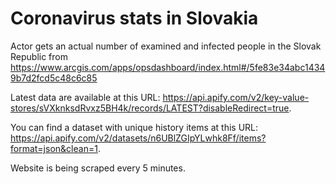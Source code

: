 # Coronavirus stats in Slovakia

Actor gets an actual number of examined and infected people in the Slovak Republic from https://www.arcgis.com/apps/opsdashboard/index.html#/5fe83e34abc14349b7d2fcd5c48c6c85

Latest data are available at this URL: https://api.apify.com/v2/key-value-stores/sVXknksdRvxz5BH4k/records/LATEST?disableRedirect=true.

You can find a dataset with unique history items at this URL: https://api.apify.com/v2/datasets/n6UBlZGIpYLwhk8Ff/items?format=json&clean=1.

Website is being scraped every 5 minutes.